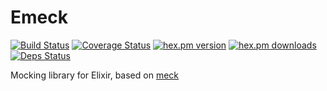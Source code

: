 # Emeck

[![Build Status](https://travis-ci.org/bencode/emeck.svg?branch=master)](https://travis-ci.org/bencode/emeck)
[![Coverage Status](https://coveralls.io/repos/bencode/emeck/badge.svg?branch=master)](https://coveralls.io/r/bencode/emeck?branch=master)
[![hex.pm version](https://img.shields.io/hexpm/v/emeck.svg)](https://hex.pm/packages/emeck)
[![hex.pm downloads](https://img.shields.io/hexpm/dt/emeck.svg)](https://hex.pm/packages/emeck)
[![Deps Status](https://beta.hexfaktor.org/badge/all/github/bencode/emeck.svg)](https://beta.hexfaktor.org/github/bencode/emeck)


Mocking library for Elixir, based on [meck](https://github.com/eproxus/meck)

